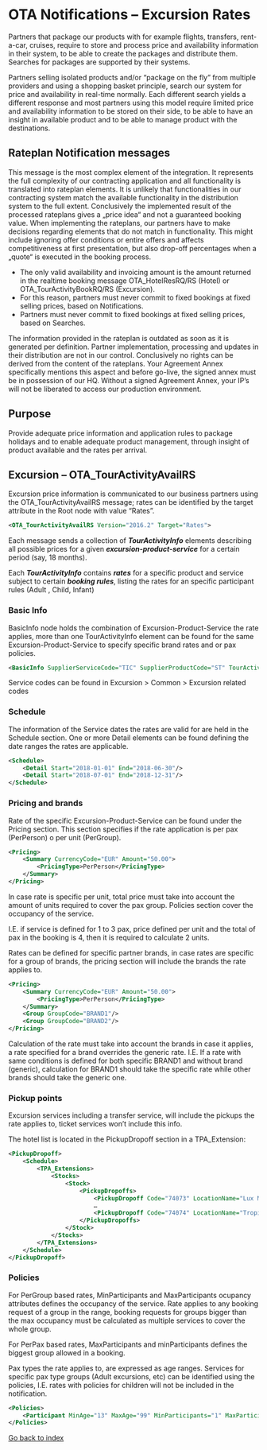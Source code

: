 # OTA Notifications – Excursion Rates

Partners that package our products with for example flights, transfers, rent-a-car, cruises, require to store and process price and availability information in their system, to be able to create the packages and distribute them. Searches for packages are supported by their systems.

Partners selling isolated products and/or “package on the fly” from multiple providers and using a shopping basket principle, search our system for price and availability in real-time normally. Each different search yields a different response and most partners using this model require limited price and availability information to be stored on their side, to be able to have an insight in available product and to be able to manage product with the destinations.

## Rateplan Notification messages

This message is the most complex element of the integration. It represents the full complexity of our contracting application and all functionality is translated into rateplan elements. It is unlikely that functionalities in our contracting system match the available functionality in the distribution system to the full extent. Conclusively the implemented result of the processed rateplans gives a „price idea“ and not a guaranteed booking value. When implementing the rateplans, our partners have to make decisions regarding elements that do not match in functionality. This might include ignoring offer conditions or entire offers and affects competitiveness at first presentation, but also drop-off percentages when a „quote“ is executed in the booking process.

- The only valid availability and invoicing amount is the amount returned in the realtime booking message OTA_HotelResRQ/RS (Hotel) or OTA_TourActivityBookRQ/RS (Excursion).
- For this reason, partners must never commit to fixed bookings at fixed selling prices, based on Notifications.
- Partners must never commit to fixed bookings at fixed selling prices, based on Searches.

The information provided in the rateplan is outdated as soon as it is generated per definition. Partner implementation, processing and updates in their distribution are not in our control. Conclusively no rights can be derived from the content of the rateplans. Your Agreement Annex specifically mentions this aspect and before go-live, the signed annex must be in possession of our HQ. Without a signed Agreement Annex, your IP’s will not be liberated to access our production environment.

## Purpose

Provide adequate price information and application rules to package holidays and to enable adequate product management, through insight of product available and the rates per arrival.

## Excursion – OTA_TourActivityAvailRS

Excursion price information is communicated to our business partners using the OTA_TourActivityAvailRS message; rates can be identified by the target attribute in the Root node with value “Rates”.
```xml
<OTA_TourActivityAvailRS Version="2016.2" Target="Rates">
```
Each message sends a collection of **_TourActivityInfo_** elements describing all possible prices for a given **_excursion-product-service_** for a certain period (say, 18 months).

Each **_TourActivityInfo_** contains **_rates_** for a specific product and service subject to certain **_booking rules_**, listing the rates for an specific participant rules (Adult , Child, Infant)


### Basic Info

BasicInfo node holds the combination of Excursion-Product-Service the rate applies, more than one TourActivityInfo element can be found for the same Excursion-Product-Service to specify specific brand rates and or pax policies.
```xml
<BasicInfo SupplierServiceCode="TIC" SupplierProductCode="ST" TourActivityID="PESLPA4GTA"/>
```
Service codes can be found in Excursion > Common > Excursion related codes

### Schedule

The information of the Service dates the rates are valid for are held in the Schedule section. One or more Detail elements can be found defining the date ranges the rates are applicable.
```xml
<Schedule>
    <Detail Start="2018-01-01" End="2018-06-30"/>
    <Detail Start="2018-07-01" End="2018-12-31"/>
</Schedule>
```
### Pricing and brands

Rate of the specific Excursion-Product-Service can be found under the Pricing section. This section specifies if the rate application is per pax (PerPerson) o per unit (PerGroup).
```xml
<Pricing>
    <Summary CurrencyCode="EUR" Amount="50.00">
        <PricingType>PerPerson</PricingType>
    </Summary>
</Pricing>
```
In case rate is specific per unit, total price must take into account the amount of units required to cover the pax group. Policies section cover the occupancy of the service.

I.E. if service is defined for 1 to 3 pax, price defined per unit and the total of pax in the booking is 4, then it is required to calculate 2 units.

Rates can be defined for specific partner brands, in case rates are specific for a group of brands, the pricing section will include the brands the rate applies to.
```xml
<Pricing>
    <Summary CurrencyCode="EUR" Amount="50.00">
        <PricingType>PerPerson</PricingType>
    </Summary>
    <Group GroupCode="BRAND1"/>
    <Group GroupCode="BRAND2"/>
</Pricing>
```
Calculation of the rate must take into account the brands in case it applies, a rate specified for a brand overrides the generic rate. I.E. If a rate with same conditions is defined for both specific BRAND1 and without brand (generic), calculation for BRAND1 should take the specific rate while other brands should take the generic one.

### Pickup points

Excursion services including a transfer service, will include the pickups the rate applies to, ticket services won’t include this info.

The hotel list is located in the PickupDropoff section in a TPA_Extension:
```xml
<PickupDropoff>
    <Schedule>
        <TPA_Extensions>
            <Stocks>
                <Stock>
                    <PickupDropoffs>
                        <PickupDropoff Code="74073" LocationName="Lux Mar Apartments" OtherInfo="Hotel" PickupInd="true"/>
                        …
                        <PickupDropoff Code="74074" LocationName="Tropical Gardens Apartments" OtherInfo="Hotel" PickupInd="true"/>
                    </PickupDropoffs>
                </Stock>
            </Stocks>
        </TPA_Extensions>
    </Schedule>
</PickupDropoff>
```
### Policies

For PerGroup based rates, MinParticipants and MaxParticipants ocupancy attributes defines the occupancy of the service. Rate applies to any booking request of a group in the range, booking requests for groups bigger than the max occupancy must be calculated as multiple services to cover the whole group.

For PerPax based rates, MaxParticipants and minParticipants defines the biggest group allowed in a booking.

Pax types the rate applies to, are expressed as age ranges. Services for specific pax type groups (Adult excursions, etc) can be identified using the policies, I.E. rates with policies for children will not be included in the notification.
```xml
<Policies>
    <Participant MinAge="13" MaxAge="99" MinParticipants="1" MaxParticipants="1"/>
</Policies>
```


[Go back to index](../)
